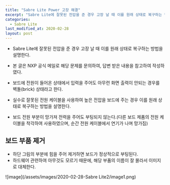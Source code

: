 ```yaml
---
title: "Sabre Lite Power 고장 해결"
excerpt: "Sabre Lite에 잘못된 전압을 준 경우 고장 날 때 이를 원래 상태로 복구하는 방법을 설명한다."
categories:
  - Sabre Lite
last_modified_at: 2020-02-28
layout: post
---
```

- Sabre Lite에 잘못된 전압을 준 경우 고장 날 때 이를 원래 상태로 복구하는 방법을 설명한다.

- 본 글은 NXP 공식 메일로 해당 문제를 문의하여, 답변 받은 내용을 참고하여 작성하였다.
- 보드에 전원이 들어온 상태에서 입력을 주어도 아무런 화면 출력이 안되는 경우를 벽돌(brick) 상태라고 한다. 
- 실수로 잘못된 전원 케이블을 사용하여 높은 전압을 보드에 주는 경우 이를 원래 상태로 복구하는 방법을 설명한다.
- 보드 전원 부분이 망가져 전력을 주어도 부팅되지 않는다.(다른 보드 제품의 전원 케이블을 착각하여 사용하였으며, 순간 전원 케이블에서 연기가 나며 망가짐) 



## 보드 부품 제거
- 하단 그림의 부분에 힘을 주어 제거하면 보드가 정상적으로 부팅된다.
- 하드웨어 관련하여 아무것도 모르기 때문에, 해당 부품의 이름이 잘 몰라서 이미지로 대체한다.

![image](/assets/images/2020-02-28-Sabre Lite2/image1.png)
